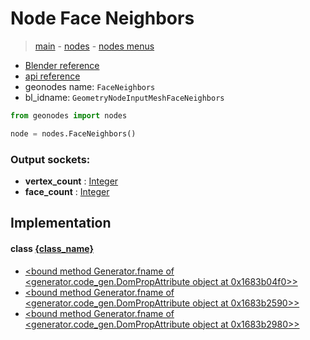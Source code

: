 # Node Face Neighbors

> [main](../structure.md) - [nodes](nodes.md) - [nodes menus](nodes_menus.md)

- [Blender reference](https://docs.blender.org/manual/en/latest/modeling/geometry_nodes/mesh/face_neighbors.html)
- [api reference](https://docs.blender.org/api/current/bpy.types.GeometryNodeInputMeshFaceNeighbors.html)
- geonodes name: `FaceNeighbors`
- bl_idname: `GeometryNodeInputMeshFaceNeighbors`

```python
from geonodes import nodes

node = nodes.FaceNeighbors()
```

### Output sockets:

- **vertex_count** : [Integer](Integer.md)
- **face_count** : [Integer](Integer.md)

## Implementation

#### class [{class_name}]({class_name}.md)

 - [<bound method Generator.fname of <generator.code_gen.DomPropAttribute object at 0x1683b04f0>>](Face.md#neighbors-property)
 - [<bound method Generator.fname of <generator.code_gen.DomPropAttribute object at 0x1683b2590>>](Face.md#neighbors_vertex_count-property)
 - [<bound method Generator.fname of <generator.code_gen.DomPropAttribute object at 0x1683b2980>>](Face.md#neighbors_face_count-property)
